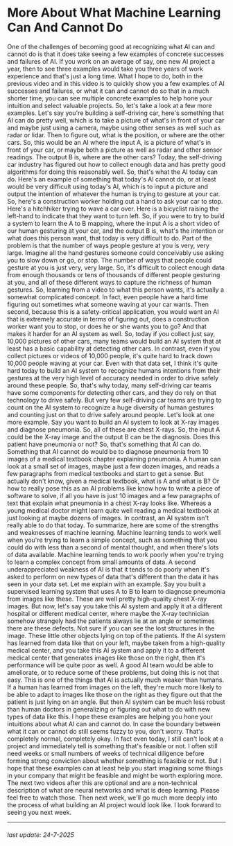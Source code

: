 # More About What Machine Learning Can And Cannot Do

One of the challenges of becoming good at recognizing
what AI can and cannot do is that
it does take seeing a few examples of concrete
successes and failures of AI. If you work on an average of say, one new AI project a year, then to see three examples
would take you three years of work experience and that's just a long time. What I hope to do, both in the previous video
and in this video is to quickly show you a few examples of
AI successes and failures, or what it can and cannot do so that in
a much shorter time, you can see multiple
concrete examples to help hone your intuition and
select valuable projects. So, let's take a look
at a few more examples. Let's say you're building
a self-driving car, here's something that
AI can do pretty well, which is to take a picture
of what's in front of your car and maybe
just using a camera, maybe using other senses as
well such as radar or lidar. Then to figure out, what is the position, or where are the other cars. So, this would be an AI
where the input A, is a picture of what's
in front of your car, or maybe both a
picture as well as radar and other sensor readings. The output B is, where are the other cars? Today, the self-driving
car industry has figured out how to collect enough data and has
pretty good algorithms for doing this reasonably well. So, that's what
the AI today can do. Here's an example of something
that today's AI cannot do, or at least would be very
difficult using today's AI, which is to input
a picture and output the intention of whatever the human is trying to
gesture at your car. So, here's a construction worker holding out a hand to
ask your car to stop. Here's a hitchhiker trying
to wave a car over. Here is a bicyclist raising the left-hand to indicate
that they want to turn left. So, if you were to try to build a system to learn
the A to B mapping, where the input A is a short video of our human
gesturing at your car, and the output B is, what's the intention or
what does this person want, that today is very
difficult to do. Part of the problem is
that the number of ways people gesture at you
is very, very large. Imagine all the hand
gestures someone could conceivably use asking you
to slow down or go, or stop. The number of ways
that people could gesture at you is just
very, very large. So, it's difficult to
collect enough data from enough thousands or
tens of thousands of different people
gesturing at you, and all of these
different ways to capture the richness
of human gestures. So, learning from a video
to what this person wants, it's actually a somewhat
complicated concept. In fact, even people have
a hard time figuring out sometimes what someone
waving at your car wants. Then second, because this is a safety-critical application, you would want an AI that is extremely accurate in
terms of figuring out, does a construction worker
want you to stop, or does he or she
wants you to go? And that makes it harder
for an AI system as well. So, today if you
collect just say, 10,000 pictures of other cars, many teams would build an
AI system that at least has a basic capability
at detecting other cars. In contrast, even if you collect pictures or
videos of 10,000 people, it's quite hard to track down 10,000 people waving at your car. Even with that data set, I think it's quite
hard today to build an AI system to recognize
humans intentions from their gestures at
the very high level of accuracy needed in order to drive
safely around these people. So, that's why today, many self-driving car teams have some components for
detecting other cars, and they do rely on
that technology to drive safely. But very few self-driving
car teams are trying to count on the
AI system to recognize a huge diversity of
human gestures and counting just on that to
drive safely around people. Let's look at one more example. Say you want to build
an AI system to look at X-ray images and
diagnose pneumonia. So, all of these
are chest X-rays. So, the input A could
be the X-ray image and the output B can
be the diagnosis. Does this patient have
pneumonia or not? So, that's something
that AI can do. Something that AI cannot do would be to diagnose pneumonia from 10 images of
a medical textbook chapter explaining pneumonia. A human can look at
a small set of images, maybe just a few dozen images, and reads a few paragraphs from medical textbooks and
start to get a sense. But actually don't know, given a medical textbook, what is A and what is B? Or how to really pose this as an AI problems like know how to write a piece
of software to solve, if all you have is just 10
images and a few paragraphs of text that explain what pneumonia in a chest X-ray looks like. Whereas a young medical doctor might learn quite well reading a medical textbook
at just looking at maybe dozens of images. In contrast, an AI system isn't really able
to do that today. To summarize, here are some of the strengths and weaknesses
of machine learning. Machine learning
tends to work well when you're trying to
learn a simple concept, such as something that you
could do with less than a second of mental thought, and when there's lots
of data available. Machine learning tends to work poorly when you're
trying to learn a complex concept from
small amounts of data. A second underappreciated
weakness of AI is that it tends to
do poorly when it's asked to perform on
new types of data that's different than the data it
has seen in your data set. Let me explain with an example. Say you built a supervised
learning system that uses A to B to learn to diagnose pneumonia
from images like these. These are well pretty high-quality
chest X-ray images. But now, let's say you
take this AI system and apply it at a different hospital or different medical center, where maybe the X-ray technician
somehow strangely had the patients always
lie at an angle or sometimes there
are these defects. Not sure if you can see the
lost structures in the image. These little other objects lying
on top of the patients. If the AI system has learned from data like
that on your left, maybe taken from
a high-quality medical center, and you take this
AI system and apply it to a different medical center that generates images like
those on the right, then it's performance will
be quite poor as well. A good AI team would
be able to ameliorate, or to reduce some
of these problems, but doing this is not that easy. This is one of
the things that AI is actually much weaker than humans. If a human has learned
from images on the left, they're much more likely to
be able to adapt to images like those on the right
as they figure out that the patient is
just lying on an angle. But then AI system
can be much less robust than human doctors in generalizing or
figuring out what to do with new types of
data like this. I hope these examples
are helping you hone your intuitions about
what AI can and cannot do. In case the boundary between
what it can or cannot do still seems fuzzy
to you, don't worry. That's completely normal,
completely okay. In fact even today, I still
can't look at a project and immediately tell is something
that's feasible or not. I often still need weeks or small numbers of weeks
of technical diligence before forming strong conviction about whether something
is feasible or not. But I hope that these examples can at least help
you start imagining some things in
your company that might be feasible and might be
worth exploring more. The next two videos after
this are optional and are a non-technical description of what are neural networks
and what is deep learning. Please feel free to watch those. Then next week, we'll go
much more deeply into the process of what building an AI project
would look like. I look forward to
seeing you next week.

---

###### last update: 24-7-2025